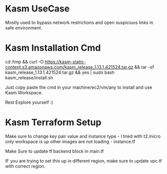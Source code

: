# Kasm UseCase

Mostly used to bypass network restrictions and open suspiciuos links in safe environment.

# Kasm Installation Cmd
cd /tmp && curl -O https://kasm-static-content.s3.amazonaws.com/kasm_release_1.13.1.421524.tar.gz && tar -xf kasm_release_1.13.1.421524.tar.gz && yes | sudo bash kasm_release/install.sh

Just copy paste the cmd in your machine/ec2/vm/any to install and use Kasm Workspace.

Rest Explore yourself :)

# Kasm Terraform Setup

Make sure to change key pair value and instance type - I tried with t2.micro only workspace is up other images are not loading - instance.tf

Make Sure to update tf backend block in main.tf

IF you are trying to set this up in different region, make sure to update vpc.tf with correct region.
